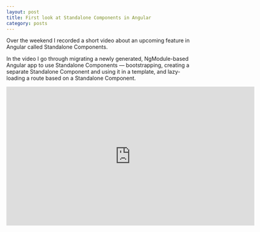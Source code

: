 ```yaml
---
layout: post
title: First look at Standalone Components in Angular
category: posts
---
```


Over the weekend I recorded a short video about an upcoming feature in Angular called Standalone Components.

In the video I go through migrating a newly generated, NgModule-based Angular app to use Standalone Components — bootstrapping, creating a separate Standalone Component and using it in a template, and lazy-loading a route based on a Standalone Component.

<iframe width="650" height="365" src="https://www.youtube.com/embed/9spFqrI2NJw" title="YouTube video player" frameborder="0" allow="accelerometer; autoplay; clipboard-write; encrypted-media; gyroscope; picture-in-picture" allowfullscreen></iframe>
